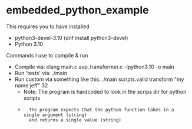 # embedded_python_example

This requires you to have installed 
- python3-devel-3.10 (dnf install python3-devel)
- Python 3.10

Commands I use to compile & run
- Compile via: clang main.c avp_transformer.c -lpython3.10 -o main
- Run 'tests' via: ./main
- Run custom via something like this: ./main scripts.valid transform "my name jeff" 32
    - Note: The program is hardcoded to look in the scrips dir for python scripts
    -       The program expects that the python function takes in a single argument (string)
            and returns a single value (string)
